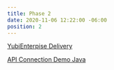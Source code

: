 ```yaml
---
title: Phase 2
date: 2020-11-06 12:22:00 -06:00
position: 2
---
```


[YubiEnterpise Delivery](/phase2/yubienterprise-delivery)


[API Connection Demo Java](/phase2/programmatically-calling-api-with-java)